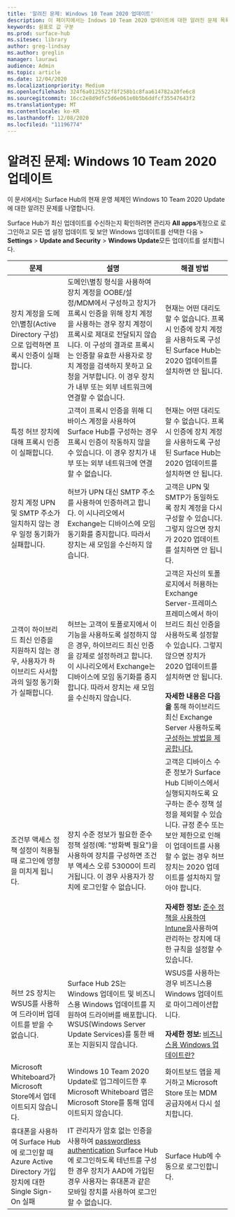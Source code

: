 ```yaml
---
title: '알려진 문제: Windows 10 Team 2020 업데이트'
description: 이 페이지에서는 Indows 10 Team 2020 업데이트에 대한 알려진 문제 목록을 제공합니다.
keywords: 쉼표로 값 구분
ms.prod: surface-hub
ms.sitesec: library
author: greg-lindsay
ms.author: greglin
manager: laurawi
audience: Admin
ms.topic: article
ms.date: 12/04/2020
ms.localizationpriority: Medium
ms.openlocfilehash: 324f6a0125522f8f258b1c8faa614782a20fe6c8
ms.sourcegitcommit: 16cc2e8d9dfc5d6e061e0b5b6ddfcf35547643f2
ms.translationtype: MT
ms.contentlocale: ko-KR
ms.lasthandoff: 12/08/2020
ms.locfileid: "11196774"
---
```

# 알려진 문제: Windows 10 Team 2020 업데이트 

이 문서에서는 Surface Hub의 현재 운영 체제인 Windows 10 Team 2020 Update에 대한 알려진 문제를 나열합니다.

Surface Hub가 최신 업데이트를 수신하는지 확인하려면 관리자 **All apps**계정으로 로그인하고 모든 앱 설정 업데이트 및 보안 Windows 업데이트를 선택한 다음  >  **Settings**  >  **Update and Security**  >  **Windows Update**모든 업데이트를 설치합니다.



| 문제                                                                                                   | 설명                                                                                                                                                                                                                                                                                                                                                                                                                             | 해결 방법                                                                                                                                                                                                                                                                                                                                                                                                                                                                                                                            |
| ----------------------------------------------------------------------------------------------------------- | ------------------------------------------------------------------------------------------------------------------------------------------------------------------------------------------------------------------------------------------------------------------------------------------------------------------------------------------------------------------------------------------------------------------------------------------- | ------------------------------------------------------------------------------------------------------------------------------------------------------------------------------------------------------------------------------------------------------------------------------------------------------------------------------------------------------------------------------------------------------------------------------------------------------------------------------------------------------------------------------------- |
| 장치 계정을 도메인\별칭(Active Directory 구성)으로 입력하면 프록시 인증이 실패합니다.            | 도메인\별칭 형식을 사용하여 장치 계정을 OOBE/설정/MDM에서 구성하고 장치가 프록시 인증을 위해 장치 계정을 사용하는 경우 장치 계정이 프록시로 제대로 전달되지 않습니다. 이 구성의 결과로 프록시는 인증할 유효한 사용자로 장치 계정을 검색하지 못하고 요청을 거부합니다. 이 경우 장치가 내부 또는 외부 네트워크에 연결할 수 없습니다. | 현재는 어떤 대리도 할 수 없습니다. 프록시 인증에 장치 계정을 사용하도록 구성된 Surface Hub는 2020 업데이트를 설치하면 안 됩니다.                                                                                                                                                                                                                                                                                                                                                                                                |
| 특정 허브 장치에 대해 프록시 인증이 실패합니다.                                                                        | 고객이 프록시 인증을 위해 디바이스 계정을 사용하여 Surface Hub를 구성하는 경우 프록시 인증이 작동하지 않을 수 있습니다. 이 경우 장치가 내부 또는 외부 네트워크에 연결할 수 없습니다.                                                                                                                                                                                                                                       | 현재는 어떤 대리도 할 수 없습니다. 프록시 인증에 장치 계정을 사용하도록 구성된 Surface Hub는 2020 업데이트를 설치하면 안 됩니다.                                                                                                                                                                                                                                                                                                                                                                                                |
| 장치 계정 UPN 및 SMTP 주소가 일치하지 않는 경우 일정 동기화가 실패합니다.                                                                        | 허브가 UPN 대신 SMTP 주소를 사용하여 인증하려고 합니다. 이 시나리오에서 Exchange는 디바이스에 모임 동기화를 중지합니다. 따라서 장치는 새 모임을 수신하지 않습니다.                                                                                                                                                                                                                                       | 고객은 UPN 및 SMTP가 동일하도록 장치 계정을 다시 구성할 수 있습니다. 그렇지 않으면 장치가 2020 업데이트를 설치하면 안 됩니다.                                                                                                                                                                                                                                                                                                                                                                                                 |
| 고객이 하이브리드 최신 인증을 지원하지 않는 경우, 사용자가 하이브리드 사서함과의 일정 동기화가 실패합니다.   | 허브는 고객이 토폴로지에서 이 기능을 사용하도록 설정하지 않은 경우, 하이브리드 최신 인증을 강제로 설정하려고 합니다. 이 시나리오에서 Exchange는 디바이스에 모임 동기화를 중지합니다. 따라서 장치는 새 모임을 수신하지 않습니다.                                                                                                                                        | 고객은 자신의 토폴로지에서 허용하는 Exchange Server-프레미스 프레미스에서 하이브리드 최신 인증을 사용하도록 설정할 수 있습니다. 그렇지 않으면 장치가 2020 업데이트를 설치하면 안 됩니다.<br> <br>**자세한 내용은 다음을** 통해 하이브리드 최신 Exchange Server 사용하도록 [구성하는 방법을 제공합니다.](https://docs.microsoft.com/microsoft-365/enterprise/configure-exchange-server-for-hybrid-modern-authentication)                                                                                                |
| 조건부 액세스 정책 설정이 적용될 때 로그인에 영향을 미치게 됩니다.                                    | 장치 수준 정보가 필요한 준수 정책 설정(예: "방화벽 필요")을 사용하여 장치를 구성하면 조건부 액세스 오류 53000이 트리거됩니다. 이 경우 사용자가 장치에 로그인할 수 없습니다.                                                                                                                                                                                                 | 고객은 디바이스 수준 정보가 Surface Hub 디바이스에서 실행되지하도록 요구하는 준수 정책 설정을 제외할 수 있습니다. 규정 준수 또는 보안 제한으로 인해 이 업데이트를 사용할 수 없는 경우 허브 장치는 2020 업데이트를 설치하지 말아야 합니다.<br> <br>**자세한 정보:** [준수 정책을 사용하여 Intune을](https:/docs.microsoft.com/mem/intune/protect/device-compliance-get-started)사용하여 관리하는 장치에 대한 규칙을 설정할 수 있습니다. |
| 허브 2S 장치는 WSUS를 사용하여 드라이버 업데이트를 받을 수 없습니다.                                             | Surface Hub 2S는 Windows 업데이트 및 비즈니스용 Windows 업데이트를 지원하여 드라이버를 배포합니다. WSUS(Windows Server Update Services)를 통한 배포는 지원되지 않습니다.                                                                                                                                                                                                                                                                      | WSUS를 사용하는 경우 비즈니스용 Windows 업데이트로 마이그레이션합니다.<br> <br>**자세한 정보:** [비즈니스용 Windows 업데이트란?](https://docs.microsoft.com/windows/deployment/update/waas-manage-updates-wufb)                                                                                                                                                                                                                                                                                                                            |
| Microsoft Whiteboard가 Microsoft Store에서 업데이트되지 않습니다.                                               | Windows 10 Team 2020 Update로 업그레이드한 후 Microsoft Whiteboard 앱은 Microsoft Store를 통해 업데이트되지 않습니다.                                                                                                                                                                                                                                                                                                                       | 화이트보드 앱을 제거하고 Microsoft Store 또는 MDM 공급자에서 다시 설치합니다.                                                                                                                                                                                                                                                                                                                                                                                                                                          |
| 휴대폰을 사용하여 Surface Hub에 로그인할 때 Azure Active Directory 가입 장치에 대한 Single Sign-On 실패 | IT 관리자가 암호 없는 인증을 사용하여 [passwordless authentication](surface-hub-2s-phone-authenticate.md) Surface Hub에 로그인하도록 테넌트를 구성한 경우 장치가 AAD에 가입된 경우 사용자는 휴대폰과 같은 모바일 장치를 사용하여 로그인할 수 없습니다.                                                                                                       | Surface Hub에 수동으로 로그인합니다.                                                                                                                                                                                                                                                                                                                                                                                                                                                                                                      |


